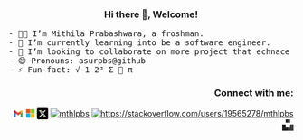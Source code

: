 <!--**mthlpbs/mthlpbs** is a ✨ _special_ ✨ repository because its `README.md` (this file) appears on your GitHub profile.-->

<h3 align="center">Hi there 👋, Welcome!</h3>
<pre>
- 👨‍🦱 I’m Mithila Prabashwara, a froshman.
- 🌱 I’m currently learning into be a software engineer.
- 👯 I’m looking to collaborate on more project that echnace my skills & knowledge.
- 😄 Pronouns: asurpbs@github
- ⚡ Fun fact: √-1 2³ Σ 🍎 π
</pre>
<h3 align="right">Connect with me:</h3>
<p align="right">
<a href="mailto:tqd8ewd7d@mozmail.com" target="blank"><img align="center" src="resources/gmail.png" alt="mthlpbs" height="20" width="20" /></a>
<a href="https://learn.microsoft.com/en-us/users/mthlpbs/" target="blank"><img align="center" src="resources/microsoft.png" alt="mthlpbs" height="15" width="15" /></a>
<a href="https://twitter.com/mthlpbs" target="blank"><img align="center" src="resources/twitter.png" alt="mthlpbs" height="20" width="20" /></a>
<a href="https://linkedin.com/in/mthlpbs" target="blank"><img align="center" src="https://raw.githubusercontent.com/rahuldkjain/github-profile-readme-generator/master/src/images/icons/Social/linked-in-alt.svg" alt="mthlpbs" height="15" width="20" /></a>
<a href="https://stackoverflow.com/users/19565278/mthlpbs" target="blank"><img align="center" src="https://raw.githubusercontent.com/rahuldkjain/github-profile-readme-generator/master/src/images/icons/Social/stack-overflow.svg" alt="https://stackoverflow.com/users/19565278/mthlpbs" height="15" width="20" /></a>
<a href="htts://www.unsplash.com/@mthlpbs"><img align="center" src="resources/unsplash.png" alt="mthlpbs" height="20" width="20" /></a>
</p>

